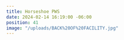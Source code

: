 ```yaml
---
title: Horseshoe PWS
date: 2024-02-14 16:19:00 -06:00
position: 41
image: "/uploads/BACK%20OF%20FACILITY.jpg"
---
```


